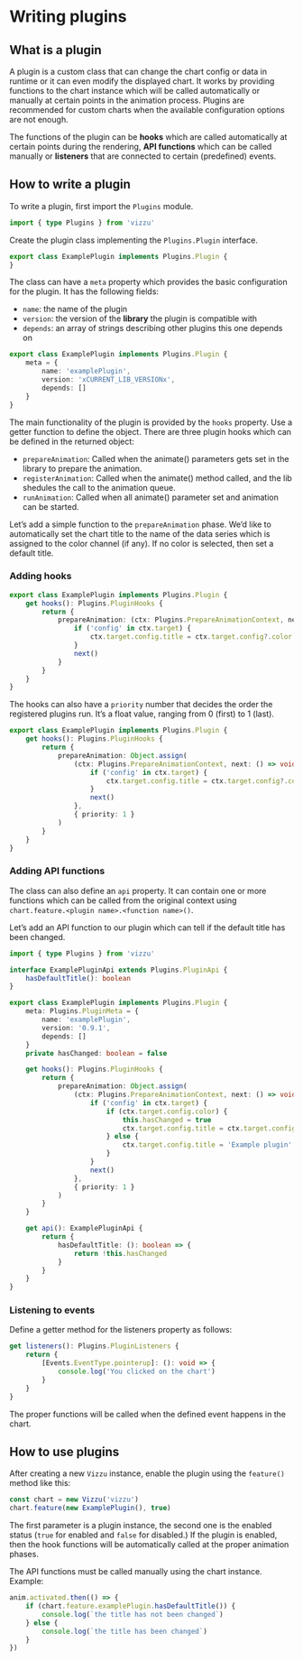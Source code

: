 # Writing plugins

## What is a plugin

A plugin is a custom class that can change the chart config or data in runtime
or it can even modify the displayed chart. It works by providing functions to
the chart instance which will be called automatically or manually at certain
points in the animation process. Plugins are recommended for custom charts when
the available configuration options are not enough.

The functions of the plugin can be **hooks** which are called automatically at
certain points during the rendering, **API functions** which can be called
manually or **listeners** that are connected to certain (predefined) events.

## How to write a plugin

To write a plugin, first import the `Plugins` module.

```typescript
import { type Plugins } from 'vizzu'
```

Create the plugin class implementing the `Plugins.Plugin` interface.

```typescript
export class ExamplePlugin implements Plugins.Plugin {
}
```

The class can have a `meta` property which provides the basic configuration for
the plugin. It has the following fields: 
- `name`: the name of the plugin
- `version`: the version of the **library** the plugin is compatible with
- `depends`: an array of strings describing other plugins this one depends on

```typescript
export class ExamplePlugin implements Plugins.Plugin {
    meta = {
        name: 'examplePlugin',
        version: 'xCURRENT_LIB_VERSIONx',
        depends: []
    }
}
```

The main functionality of the plugin is provided by the `hooks` property. Use a
getter function to define the object. There are three plugin hooks which can be
defined in the returned object:

- `prepareAnimation`: Called when the animate() parameters gets set in the
  library to prepare the animation.
- `registerAnimation`: Called when the animate() method called, and the lib
  shedules the call to the animation queue.
- `runAnimation`: Called when all animate() parameter set and animation can be
  started. 

Let’s add a simple function to the `prepareAnimation` phase. We’d like to
automatically set the chart title to the name of the data series which is
assigned to the color channel (if any). If no color is selected, then set a
default title.

### Adding hooks

```typescript
export class ExamplePlugin implements Plugins.Plugin {
    get hooks(): Plugins.PluginHooks {
        return {
            prepareAnimation: (ctx: Plugins.PrepareAnimationContext, next: () => void): void => {
                if ('config' in ctx.target) {
                    ctx.target.config.title = ctx.target.config?.color ?? 'Example plugin'
                }
                next()
            }
        }
    }
}
```

The hooks can also have a `priority` number that decides the order the
registered plugins run. It’s a float value, ranging from 0 (first) to 1 (last).

```typescript
export class ExamplePlugin implements Plugins.Plugin {
    get hooks(): Plugins.PluginHooks {
        return {
            prepareAnimation: Object.assign(
                (ctx: Plugins.PrepareAnimationContext, next: () => void): void => {
					if ('config' in ctx.target) {
						ctx.target.config.title = ctx.target.config?.color ?? 'Example plugin'
					}
					next()
				},
                { priority: 1 }
            )
        }
    }
}
```

### Adding API functions

The class can also define an `api` property. It can contain one or more
functions which can be called from the original context using
`chart.feature.<plugin name>.<function name>()`.

Let’s add an API function to our plugin which can tell if the default title has
been changed.

```typescript
import { type Plugins } from 'vizzu'

interface ExamplePluginApi extends Plugins.PluginApi {
    hasDefaultTitle(): boolean
}

export class ExamplePlugin implements Plugins.Plugin {
	meta: Plugins.PluginMeta = {
		name: 'examplePlugin',
		version: '0.9.1',
		depends: []
	}
	private hasChanged: boolean = false

    get hooks(): Plugins.PluginHooks {
        return {
            prepareAnimation: Object.assign(
                (ctx: Plugins.PrepareAnimationContext, next: () => void): void => {
					if ('config' in ctx.target) {
						if (ctx.target.config.color) {
							this.hasChanged = true
							ctx.target.config.title = ctx.target.config.color
						} else {
							ctx.target.config.title = 'Example plugin'
						}
					}
					next()
				},
                { priority: 1 }
            )
        }
    }

	get api(): ExamplePluginApi {
		return {
			hasDefaultTitle: (): boolean => {
				return !this.hasChanged
			}
		}
	}
}
```

### Listening to events

Define a getter method for the listeners property as follows:

```typescript
get listeners(): Plugins.PluginListeners {
    return {
        [Events.EventType.pointerup]: (): void => {
            console.log('You clicked on the chart')
        }
    }
}
```

The proper functions will be called when the defined event happens in the chart.

## How to use plugins

After creating a new `Vizzu` instance, enable the plugin using the `feature()`
method like this:

```javascript
const chart = new Vizzu('vizzu')
chart.feature(new ExamplePlugin(), true)
```

The first parameter is a plugin instance, the second one is the enabled status
(`true` for enabled and `false` for disabled.) If the plugin is enabled, then
the hook functions will be automatically called at the proper animation phases.

The API functions must be called manually using the chart instance. Example:

```javascript
anim.activated.then(() => {
    if (chart.feature.examplePlugin.hasDefaultTitle()) {
        console.log(`the title has not been changed`)
    } else {
        console.log(`the title has been changed`)
    }
})
```
